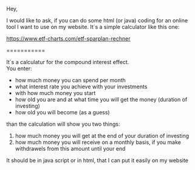 Hey,  

I would like to ask, if you can do some html (or java) coding for an online tool 
I want to use on my website. 
It´s a simple calculator like this one: 

https://www.etf-charts.com/etf-sparplan-rechner 

===========

It´s a calculatur for the compound interest effect.  
You enter: 
- how much money you can spend per month 
- what interest rate you achieve with your investments 
- with how much money you start 
- how old you are and at what time you will get the money (duration of investing) 
- how old you will become (as a guess)  

than the calculation will show you two things: 
1. how much money you will get at the end of your duration of investing 
2. how much money you will receive on a monthly basis, if you make withdrawels from this amount until your end   

It should be in java script or in html, that I can put it easily on my website

